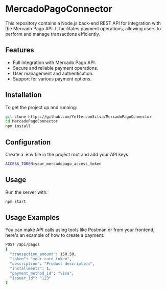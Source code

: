# MercadoPagoConnector

This repository contains a Node.js back-end REST API for integration with the Mercado Pago API. It facilitates payment operations, allowing users to perform and manage transactions efficiently.

## Features

- Full integration with Mercado Pago API.
- Secure and reliable payment operations.
- User management and authentication.
- Support for various payment options.

## Installation

To get the project up and running:

```bash
git clone https://github.com/YeffersonSilva/MercadoPagoConnector
cd MercadoPagoConnector
npm install
```
## Configuration
Create a .env file in the project root and add your API keys:
```bash
ACCESS_TOKEN=your_mercadopago_access_token
```
## Usage
Run the server with:
```bash
npm start
```
## Usage Examples
You can make API calls using tools like Postman or from your frontend, here's an example of how to create a payment:

```bash
POST /api/pagos
{
  "transaction_amount": 150.50,
  "token": "your_card_token",
  "description": "Product description",
  "installments": 1,
  "payment_method_id": "visa",
  "issuer_id": "123"
}
